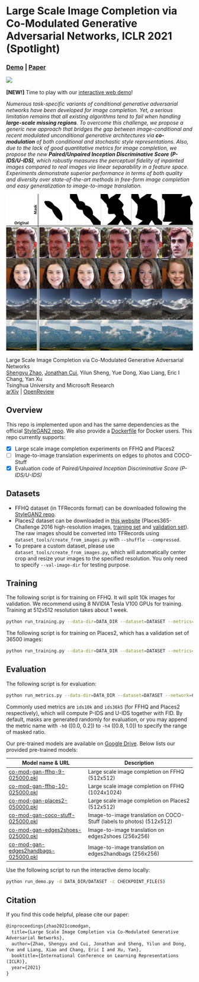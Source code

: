 # Large Scale Image Completion via Co-Modulated Generative Adversarial Networks, ICLR 2021 (Spotlight)

### [Demo](http://comodgan.ml) | [Paper](https://openreview.net/pdf?id=sSjqmfsk95O)

<img src="imgs/demo.gif"/>

**[NEW!]** Time to play with our [interactive web demo](http://comodgan.ml)!

*Numerous task-specific variants of conditional generative adversarial networks have been developed for image completion. Yet, a serious limitation remains that all existing algorithms tend to fail when handling **large-scale missing regions**. To overcome this challenge, we propose a generic new approach that bridges the gap between image-conditional and recent modulated unconditional generative architectures via **co-modulation** of both conditional and stochastic style representations. Also, due to the lack of good quantitative metrics for image completion, we propose the new **Paired/Unpaired Inception Discriminative Score (P-IDS/U-IDS)**, which robustly measures the perceptual fidelity of inpainted images compared to real images via linear separability in a feature space. Experiments demonstrate superior performance in terms of both quality and diversity over state-of-the-art methods in free-form image completion and easy generalization to image-to-image translation.*

<img src="imgs/grid-main.jpg" width="1000px"/>

Large Scale Image Completion via Co-Modulated Generative Adversarial Networks<br>
[Shengyu Zhao](https://scholar.google.com/citations?user=gLCdw70AAAAJ), [Jonathan Cui](https://www.linkedin.com/in/jonathan-cui-110b211a6/), Yilun Sheng, Yue Dong, Xiao Liang, Eric I Chang, Yan Xu<br>
Tsinghua University and Microsoft Research<br>
[arXiv](http://arxiv.org/abs/2103.10428) | [OpenReview](https://openreview.net/pdf?id=sSjqmfsk95O)

## Overview

This repo is implemented upon and has the same dependencies as the official [StyleGAN2 repo](https://github.com/NVlabs/stylegan2). We also provide a [Dockerfile](https://github.com/zsyzzsoft/tree/master/Dockerfile) for Docker users. This repo currently supports:
- [x] Large scale image completion experiments on FFHQ and Places2
- [ ] Image-to-image translation experiments on edges to photos and COCO-Stuff
- [x] Evaluation code of *Paired/Unpaired Inception Discriminative Score (P-IDS/U-IDS)*

## Datasets

- FFHQ dataset (in TFRecords format) can be downloaded following the [StyleGAN2 repo](https://github.com/NVlabs/stylegan2).
- Places2 dataset can be downloaded in [this website](http://places2.csail.mit.edu/download.html) (Places365-Challenge 2016 high-resolution images, [training set](http://data.csail.mit.edu/places/places365/train_large_places365challenge.tar) and [validation set](http://data.csail.mit.edu/places/places365/val_large.tar)). The raw images should be converted into TFRecords using `dataset_tools/create_from_images.py` with `--shuffle --compressed`.
- To prepare a custom dataset, please use `dataset_tools/create_from_images.py`, which will automatically center crop and resize your images to the specified resolution. You only need to specify `--val-image-dir` for testing purpose.

## Training

The following script is for training on FFHQ. It will split 10k images for validation. We recommend using 8 NVIDIA Tesla V100 GPUs for training. Training at 512x512 resolution takes about 1 week.

```bash
python run_training.py --data-dir=DATA_DIR --dataset=DATASET --metrics=ids10k --mirror-augment --num-gpus=8
```

The following script is for training on Places2, which has a validation set of 36500 images:

```bash
python run_training.py --data-dir=DATA_DIR --dataset=DATASET --metrics=ids36k5 --total-kimg 50000 --num-gpus=8
```

## Evaluation

The following script is for evaluation:

```bash
python run_metrics.py --data-dir=DATA_DIR --dataset=DATASET --network=CHECKPOINT_FILE(S) --metrics=METRIC(S) --num-gpus=1
```

Commonly used metrics are `ids10k` and `ids36k5` (for FFHQ and Places2 respectively), which will compute P-IDS and U-IDS together with FID. By default, masks are generated randomly for evaluation, or you may append the metric name with `-h0` ([0.0, 0.2]) to `-h4` ([0.8, 1.0]) to specify the range of masked ratio.

Our pre-trained models are available on [Google Drive](https://drive.google.com/drive/folders/1zSJj1ichgSA-4sECGm-fQ0Ww8aiwpkoO). Below lists our provided pre-trained models:

| Model name & URL                                            | Description           |
| ----------------------------------------------------------- | --------------------- |
| [co-mod-gan-ffhq-9-025000.pkl](https://drive.google.com/file/d/1b3XxfAmJ9k2vd73j-3nPMr_lvNMQOFGE/view?usp=sharing) | Large scale image completion on FFHQ (512x512) |
| [co-mod-gan-ffhq-10-025000.pkl](https://drive.google.com/file/d/1M2dSxlJnCFNM6LblpB2nQCnaimgwaaKu/view?usp=sharing) | Large scale image completion on FFHQ (1024x1024) |
| [co-mod-gan-places2-050000.pkl](https://drive.google.com/file/d/1dJa3DRWIkx6Ebr8Sc0v1FdvWf6wkd010/view?usp=sharing) | Large scale image completion on Places2 (512x512) |
| [co-mod-gan-coco-stuff-025000.pkl](https://drive.google.com/file/d/1dJa3DRWIkx6Ebr8Sc0v1FdvWf6wkd010/view?usp=sharing) | Image-to-image translation on COCO-Stuff (labels to photos) (512x512) |
| [co-mod-gan-edges2shoes-025000.pkl](https://drive.google.com/file/d/155p-_zAtL8RJSsKHAWrRaGxJVzT4NZKg/view?usp=sharing) | Image-to-image translation on edges2shoes (256x256) |
| [co-mod-gan-edges2handbags-025000.pkl](https://drive.google.com/file/d/1nBIQaUs6fXRpEt1cweqQKtWVw5UZAqLi/view?usp=sharing) | Image-to-image translation on edges2handbags (256x256) |

Use the following script to run the interactive demo locally:

```bash
python run_demo.py -d DATA_DIR/DATASET -c CHECKPOINT_FILE(S)
```

## Citation

If you find this code helpful, please cite our paper:
```
@inproceedings{zhao2021comodgan,
  title={Large Scale Image Completion via Co-Modulated Generative Adversarial Networks},
  author={Zhao, Shengyu and Cui, Jonathan and Sheng, Yilun and Dong, Yue and Liang, Xiao and Chang, Eric I and Xu, Yan},
  booktitle={International Conference on Learning Representations (ICLR)},
  year={2021}
}
```
